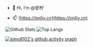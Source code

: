 - 👋 Hi, I’m @安柠

- 📫 [https://imiliy.cn](https://imiliy.cn)

![Github Stats](https://github-readme-stats.vercel.app/api?username=simo8102&show_icons=true&theme=dark&count_private=true)
![Top Langs](https://github-readme-stats.vercel.app/api/top-langs/?username=simo8102&layout=compact&theme=tokyonight)

[![simo8102's github activity graph](https://github-readme-activity-graph.vercel.app/graph?username=simo8102&theme=github-dark)](https://github.com/simo8102)
